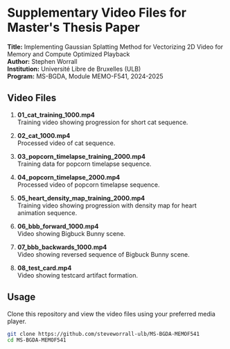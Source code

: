 # Supplementary Video Files for Master's Thesis Paper

**Title:** Implementing Gaussian Splatting Method for Vectorizing 2D Video for Memory and Compute Optimized Playback  
**Author:** Stephen Worrall  
**Institution:** Université Libre de Bruxelles (ULB)  
**Program:** MS-BGDA, Module MEMO-F541, 2024-2025

## Video Files

1. **01_cat_training_1000.mp4**  
   Training video showing progression for short cat sequence.

2. **02_cat_1000.mp4**  
   Processed video of cat sequence.

3. **03_popcorn_timelapse_training_2000.mp4**  
   Training data for popcorn timelapse sequence.

4. **04_popcorn_timelapse_2000.mp4**  
   Processed video of popcorn timelapse sequence.

5. **05_heart_density_map_training_2000.mp4**  
   Training video showing progression with density map for heart animation sequence.

6. **06_bbb_forward_1000.mp4**  
   Video showing Bigbuck Bunny scene.

7. **07_bbb_backwards_1000.mp4**  
   Video showing reversed sequence of Bigbuck Bunny scene.

8. **08_test_card.mp4**  
   Video showing testcard artifact formation.


## Usage

Clone this repository and view the video files using your preferred media player.

```bash
git clone https://github.com/steveworrall-ulb/MS-BGDA-MEMOF541
cd MS-BGDA-MEMOF541
